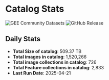 # Catalog Stats

![GEE Community Datasets](https://img.shields.io/endpoint?url=https://gist.githubusercontent.com/samapriya/34bc0c1280d475d3a69e3b60a706226e/raw/community.json)
![GitHub Release](https://img.shields.io/github/v/release/samapriya/awesome-gee-community-datasets)

## Daily Stats

<!-- START_MARKER -->
* **Total Size of catalog**: 509.37 TB
* **Total images in catalog**: 1,520,266
* **Total image collections in catalog**: 726
* **Total Feature collections in catalog**: 2,833
* **Last Run Date**: 2025-04-21
<!-- END_MARKER -->
